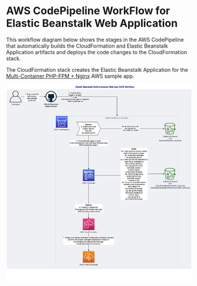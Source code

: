 # AWS CodePipeline WorkFlow for Elastic Beanstalk Web Application

This workflow diagram below shows the stages in the AWS CodePipeline that 
automatically builds the CloudFormation and Elastic Beanstalk Application
artifacts and deploys the code changes to the CloudFormation stack.

The CloudFormation stack creates the Elastic Beanstalk Application for the [Multi-Container PHP-FPM + Nginx](https://github.com/aws-samples/eb-docker-nginx-proxy) AWS sample app. 

![alt text](../docs/images/AWS_Code_Pipeline_for_Elastic_Beanstalk_Web_App_AWS_Architecture.jpg)